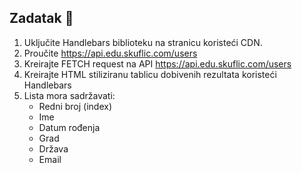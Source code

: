 ## Zadatak 📝

1. Uključite Handlebars biblioteku na stranicu koristeći CDN.
2. Proučite https://api.edu.skuflic.com/users
3. Kreirajte FETCH request na API https://api.edu.skuflic.com/users
4. Kreirajte HTML stiliziranu tablicu dobivenih rezultata koristeći Handlebars
5. Lista mora sadržavati:
    - Redni broj (index)
    - Ime
    - Datum rođenja
    - Grad
    - Država
    - Email
